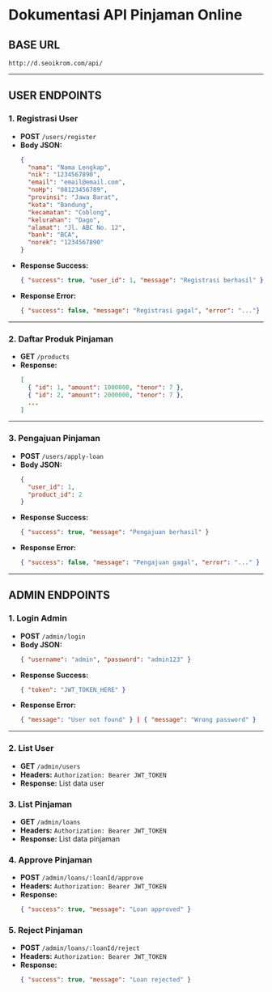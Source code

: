# Dokumentasi API Pinjaman Online

## BASE URL
`http://d.seoikrom.com/api/`

---

## USER ENDPOINTS

### 1. Registrasi User
- **POST** `/users/register`
- **Body JSON:**
  ```json
  {
    "nama": "Nama Lengkap",
    "nik": "1234567890",
    "email": "email@email.com",
    "noHp": "08123456789",
    "provinsi": "Jawa Barat",
    "kota": "Bandung",
    "kecamatan": "Coblong",
    "kelurahan": "Dago",
    "alamat": "Jl. ABC No. 12",
    "bank": "BCA",
    "norek": "1234567890"
  }
  ```
- **Response Success:**
  ```json
  { "success": true, "user_id": 1, "message": "Registrasi berhasil" }
  ```
- **Response Error:**
  ```json
  { "success": false, "message": "Registrasi gagal", "error": "..."}
  ```

---

### 2. Daftar Produk Pinjaman
- **GET** `/products`
- **Response:**
  ```json
  [
    { "id": 1, "amount": 1000000, "tenor": 7 },
    { "id": 2, "amount": 2000000, "tenor": 7 },
    ...
  ]
  ```

---

### 3. Pengajuan Pinjaman
- **POST** `/users/apply-loan`
- **Body JSON:**
  ```json
  {
    "user_id": 1,
    "product_id": 2
  }
  ```
- **Response Success:**
  ```json
  { "success": true, "message": "Pengajuan berhasil" }
  ```
- **Response Error:**
  ```json
  { "success": false, "message": "Pengajuan gagal", "error": "..." }
  ```

---

## ADMIN ENDPOINTS

### 1. Login Admin
- **POST** `/admin/login`
- **Body JSON:**
  ```json
  { "username": "admin", "password": "admin123" }
  ```
- **Response Success:**
  ```json
  { "token": "JWT_TOKEN_HERE" }
  ```
- **Response Error:**
  ```json
  { "message": "User not found" } | { "message": "Wrong password" }
  ```

---

### 2. List User
- **GET** `/admin/users`
- **Headers:** `Authorization: Bearer JWT_TOKEN`
- **Response:** List data user

### 3. List Pinjaman
- **GET** `/admin/loans`
- **Headers:** `Authorization: Bearer JWT_TOKEN`
- **Response:** List data pinjaman

### 4. Approve Pinjaman
- **POST** `/admin/loans/:loanId/approve`
- **Headers:** `Authorization: Bearer JWT_TOKEN`
- **Response:**
  ```json
  { "success": true, "message": "Loan approved" }
  ```

### 5. Reject Pinjaman
- **POST** `/admin/loans/:loanId/reject`
- **Headers:** `Authorization: Bearer JWT_TOKEN`
- **Response:**
  ```json
  { "success": true, "message": "Loan rejected" }
  ```